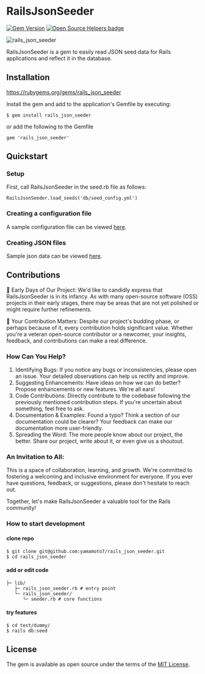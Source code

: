# RailsJsonSeeder
[![Gem Version](https://badge.fury.io/rb/rails_json_seeder.svg)](https://badge.fury.io/rb/rails_json_seeder) [![Open Source Helpers badge](https://codetriage.com/yamamoto7/rails_json_seeder/badges/users.svg)](https://codetriage.com/yamamoto7/rails_json_seeder)  

![rails_json_seeder](https://github.com/yamamoto7/rails_json_seeder/assets/37437497/4923637f-baf9-4e98-97e9-8d2d40539ab7)

RailsJsonSeeder is a gem to easily read JSON seed data for Rails applications and reflect it in the database.

## Installation
https://rubygems.org/gems/rails_json_seeder

Install the gem and add to the application's Gemfile by executing:
```
$ gem install rails_json_seeder
```
or add the following to the Gemfile
```
gem 'rails_json_seeder'
```

## Quickstart
### Setup
First, call RailsJsonSeeder in the seed.rb file as follows:
```
RailsJsonSeeder.load_seeds('db/seed_config.yml')
```

### Creating a configuration file

A sample configuration file can be viewed [here](https://github.com/yamamoto7/rails_json_seeder/blob/main/test/dummy/db/seed_config_sample_1.yml).

### Creating JSON files

Sample json data can be viewed [here](https://github.com/yamamoto7/rails_json_seeder/tree/main/test/dummy/db/seed_json_sample_1).

## Contributions
🌱 Early Days of Our Project: We'd like to candidly express that RailsJsonSeeder is in its infancy. As with many open-source software (OSS) projects in their early stages, there may be areas that are not yet polished or might require further refinements.

🤝 Your Contribution Matters: Despite our project's budding phase, or perhaps because of it, every contribution holds significant value. Whether you're a veteran open-source contributor or a newcomer, your insights, feedback, and contributions can make a real difference.

### How Can You Help?
1. Identifying Bugs: If you notice any bugs or inconsistencies, please open an issue. Your detailed observations can help us rectify and improve.
2. Suggesting Enhancements: Have ideas on how we can do better? Propose enhancements or new features. We're all ears!
3. Code Contributions: Directly contribute to the codebase following the previously mentioned contribution steps. If you're uncertain about something, feel free to ask.
4. Documentation & Examples: Found a typo? Think a section of our documentation could be clearer? Your feedback can make our documentation more user-friendly.
5. Spreading the Word: The more people know about our project, the better. Share our project, write about it, or even give us a shoutout.

### An Invitation to All:
This is a space of collaboration, learning, and growth. We're committed to fostering a welcoming and inclusive environment for everyone. If you ever have questions, feedback, or suggestions, please don't hesitate to reach out.

Together, let's make RailsJsonSeeder a valuable tool for the Rails community!

### How to start development
#### clone repo
```
$ git clone git@github.com:yamamoto7/rails_json_seeder.git
$ cd rails_json_seeder
```

#### add or edit code
```
├─ lib/
   ├─ rails_json_seeder.rb # entry point
   └─ rails_json_seeder/
      └─ seeder.rb # core functions
```

#### try features
```
$ cd test/dummy/
$ rails db:seed
```

## License
The gem is available as open source under the terms of the [MIT License](https://opensource.org/licenses/MIT).


